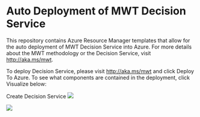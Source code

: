 # Auto Deployment of MWT Decision Service

This repository contains Azure Resource Manager templates that allow for the auto deployment of MWT Decision Service into Azure. For more details about the MWT methodology or the Decision Service, visit http://aka.ms/mwt.  

To deploy Decision Service, please visit http://aka.ms/mwt and click Deploy To Azure. To see what components are contained in the deployment, click Visualize below:  

Create Decision Service <a href="https://portal.azure.com/#create/Microsoft.Template/uri/https%3A%2F%2Fraw.githubusercontent.com%2FMicrosoft%2Fmwt-ds-provisioning%2Fmaster%2Fazuredeploy.json" target="_blank">
    <img src="http://azuredeploy.net/deploybutton.png"/>
</a>

<a href="http://armviz.io/#/?load=https%3A%2F%2Fraw.githubusercontent.com%2FMicrosoft%2Fmwt-ds-provisioning%2Fmaster%2Fazuredeploy.json" target="_blank">
    <img src="http://armviz.io/visualizebutton.png"/>
</a>

